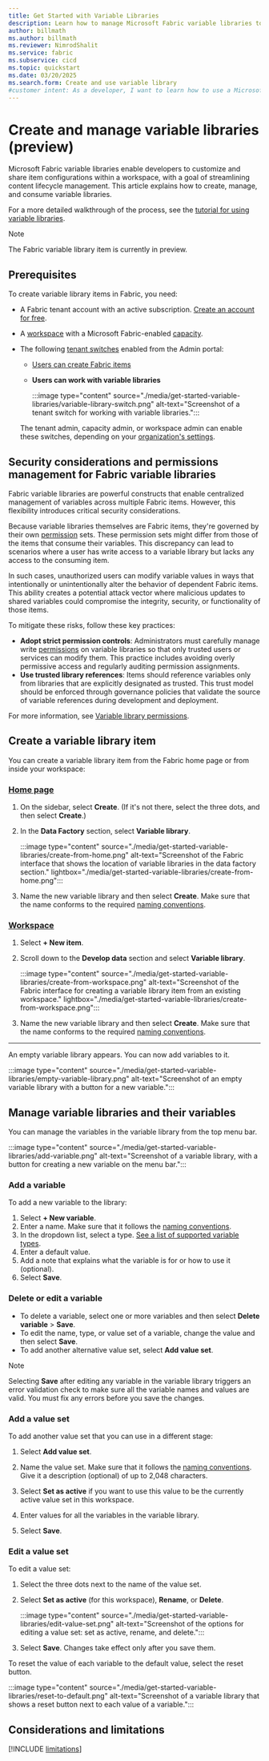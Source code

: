 ```yaml
---
title: Get Started with Variable Libraries
description: Learn how to manage Microsoft Fabric variable libraries to customize and share item configurations in a workspace.
author: billmath
ms.author: billmath
ms.reviewer: NimrodShalit
ms.service: fabric
ms.subservice: cicd
ms.topic: quickstart
ms.date: 03/20/2025
ms.search.form: Create and use variable library
#customer intent: As a developer, I want to learn how to use a Microsoft Fabric variable library to customize and share item configurations in a workspace, so that I can manage my content lifecycle.
---
```


# Create and manage variable libraries (preview)

Microsoft Fabric variable libraries enable developers to customize and share item configurations within a workspace, with a goal of streamlining content lifecycle management. This article explains how to create, manage, and consume variable libraries.

For a more detailed walkthrough of the process, see the [tutorial for using variable libraries](./tutorial-variable-library.md).

> [!NOTE]
> The Fabric variable library item is currently in preview.

## Prerequisites

To create variable library items in Fabric, you need:

* A Fabric tenant account with an active subscription. [Create an account for free](../../get-started/fabric-trial.md).
* A [workspace](../../get-started/create-workspaces.md) with a Microsoft Fabric-enabled [capacity](../../enterprise/licenses.md#capacity).
* The following [tenant switches](../../admin/about-tenant-settings.md) enabled from the Admin portal:
  * [Users can create Fabric items](../../admin/fabric-switch.md)
  * **Users can work with variable libraries**

    :::image type="content" source="./media/get-started-variable-libraries/variable-library-switch.png" alt-text="Screenshot of a tenant switch for working with variable libraries.":::

  The tenant admin, capacity admin, or workspace admin can enable these switches, depending on your [organization's settings](../../admin/delegate-settings.md).

## Security considerations and permissions management for Fabric variable libraries

Fabric variable libraries are powerful constructs that enable centralized management of variables across multiple Fabric items. However, this flexibility introduces critical security considerations.

Because variable libraries themselves are Fabric items, they're governed by their own [permission](./variable-library-permissions.md) sets. These permission sets might differ from those of the items that consume their variables. This discrepancy can lead to scenarios where a user has write access to a variable library but lacks any access to the consuming item.

In such cases, unauthorized users can modify variable values in ways that intentionally or unintentionally alter the behavior of dependent Fabric items. This ability creates a potential attack vector where malicious updates to shared variables could compromise the integrity, security, or functionality of those items.

To mitigate these risks, follow these key practices:

* **Adopt strict permission controls**: Administrators must carefully manage write [permissions](./variable-library-permissions.md) on variable libraries so that only trusted users or services can modify them. This practice includes avoiding overly permissive access and regularly auditing permission assignments.
* **Use trusted library references**: Items should reference variables only from libraries that are explicitly designated as trusted. This trust model should be enforced through governance policies that validate the source of variable references during development and deployment.

For more information, see [Variable library permissions](./variable-library-permissions.md).

## Create a variable library item

You can create a variable library item from the Fabric home page or from inside your workspace:

### [Home page](#tab/home-page)

1. On the sidebar, select **Create**. (If it's not there, select the three dots, and then select **Create**.)

1. In the **Data Factory** section, select **Variable library**.

   :::image type="content" source="./media/get-started-variable-libraries/create-from-home.png" alt-text="Screenshot of the Fabric interface that shows the location of variable libraries in the data factory section." lightbox="./media/get-started-variable-libraries/create-from-home.png":::

1. Name the new variable library and then select **Create**. Make sure that the name conforms to the required [naming conventions](./variable-types.md#variable-library-item-name).

### [Workspace](#tab/workspace)

1. Select **+ New item**.
1. Scroll down to the **Develop data** section and select **Variable library**.

   :::image type="content" source="./media/get-started-variable-libraries/create-from-workspace.png" alt-text="Screenshot of the Fabric interface for creating a variable library item from an existing workspace." lightbox="./media/get-started-variable-libraries/create-from-workspace.png":::

1. Name the new variable library and then select **Create**. Make sure that the name conforms to the required [naming conventions](./variable-types.md#variable-library-item-name).

---

An empty variable library appears. You can now add variables to it.

:::image type="content" source="./media/get-started-variable-libraries/empty-variable-library.png" alt-text="Screenshot of an empty variable library with a button for a new variable.":::

## Manage variable libraries and their variables

You can manage the variables in the variable library from the top menu bar.

:::image type="content" source="./media/get-started-variable-libraries/add-variable.png" alt-text="Screenshot of a variable library, with a button for creating a new variable on the menu bar.":::

### Add a variable

To add a new variable to the library:

1. Select **+ New variable**.
1. Enter a name. Make sure that it follows the [naming conventions](./variable-types.md#variable-name).
1. In the dropdown list, select a type. [See a list of supported variable types](./variable-types.md#variable-types).
1. Enter a default value.
1. Add a note that explains what the variable is for or how to use it (optional).
1. Select **Save**.

### Delete or edit a variable

* To delete a variable, select one or more variables and then select **Delete variable** > **Save**.
* To edit the name, type, or value set of a variable, change the value and then select **Save**.
* To add another alternative value set, select **Add value set**.

> [!NOTE]
> Selecting **Save** after editing any variable in the variable library triggers an error validation check to make sure all the variable names and values are valid. You must fix any errors before you save the changes.

### Add a value set

To add another value set that you can use in a different stage:

1. Select **Add value set**.

1. Name the value set. Make sure that it follows the [naming conventions](./variable-types.md#variable-types). Give it a description (optional) of up to 2,048 characters.

1. Select **Set as active** if you want to use this value to be the currently active value set in this workspace.

1. Enter values for all the variables in the variable library.

1. Select **Save**.

### Edit a value set

To edit a value set:

1. Select the three dots next to the name of the value set.

1. Select **Set as active** (for this workspace), **Rename**, or **Delete**.

   :::image type="content" source="./media/get-started-variable-libraries/edit-value-set.png" alt-text="Screenshot of the options for editing a value set: set as active, rename, and delete.":::

1. Select **Save**. Changes take effect only after you save them.

To reset the value of each variable to the default value, select the reset button.

:::image type="content" source="./media/get-started-variable-libraries/reset-to-default.png" alt-text="Screenshot of a variable library that shows a reset button next to each value of a variable.":::

## Considerations and limitations

[!INCLUDE [limitations](../includes/variable-library-limitations.md)]
